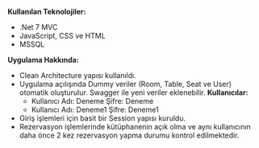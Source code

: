 **Kullanılan Teknolojiler:**
- .Net 7 MVC
- JavaScript, CSS ve HTML
- MSSQL

**Uygulama Hakkında:**
- Clean Architecture yapısı kullanıldı.
- Uygulama açılışında Dummy veriler (Room, Table, Seat ve User) otomatik oluşturulur. Swagger ile yeni veriler eklenebilir.
  **Kullanıcılar:**
    - Kullanıcı Adı: Deneme Şifre: Deneme
    - Kullanıcı Adı: Deneme1 Şifre: Deneme1
- Giriş işlemleri için basit bir Session yapısı kuruldu.
- Rezervasyon işlemlerinde kütüphanenin açık olma ve aynı kullanıcının daha önce 2 kez rezervasyon yapma durumu kontrol edilmektedir.
